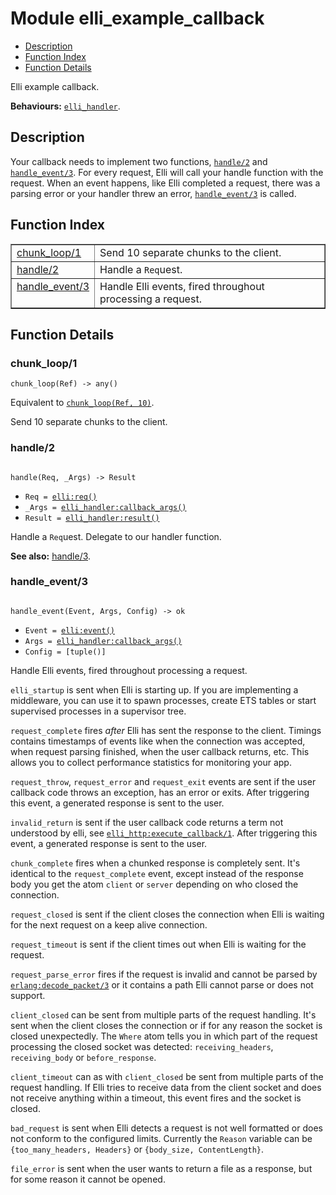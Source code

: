 

# Module elli_example_callback #
* [Description](#description)
* [Function Index](#index)
* [Function Details](#functions)

Elli example callback.

__Behaviours:__ [`elli_handler`](elli_handler.md).

<a name="description"></a>

## Description ##
Your callback needs to implement two functions, [`handle/2`](#handle-2) and
[`handle_event/3`](#handle_event-3). For every request, Elli will call your handle
function with the request. When an event happens, like Elli
completed a request, there was a parsing error or your handler
threw an error, [`handle_event/3`](#handle_event-3) is called.<a name="index"></a>

## Function Index ##


<table width="100%" border="1" cellspacing="0" cellpadding="2" summary="function index"><tr><td valign="top"><a href="#chunk_loop-1">chunk_loop/1</a></td><td>Send 10 separate chunks to the client.</td></tr><tr><td valign="top"><a href="#handle-2">handle/2</a></td><td>Handle a <code>Req</code>uest.</td></tr><tr><td valign="top"><a href="#handle_event-3">handle_event/3</a></td><td>Handle Elli events, fired throughout processing a request.</td></tr></table>


<a name="functions"></a>

## Function Details ##

<a name="chunk_loop-1"></a>

### chunk_loop/1 ###

`chunk_loop(Ref) -> any()`

Equivalent to [`chunk_loop(Ref, 10)`](#chunk_loop-2).

Send 10 separate chunks to the client.

<a name="handle-2"></a>

### handle/2 ###

<pre><code>
handle(Req, _Args) -&gt; Result
</code></pre>

<ul class="definitions"><li><code>Req = <a href="elli.md#type-req">elli:req()</a></code></li><li><code>_Args = <a href="elli_handler.md#type-callback_args">elli_handler:callback_args()</a></code></li><li><code>Result = <a href="elli_handler.md#type-result">elli_handler:result()</a></code></li></ul>

Handle a `Req`uest.
Delegate to our handler function.

__See also:__ [handle/3](#handle-3).

<a name="handle_event-3"></a>

### handle_event/3 ###

<pre><code>
handle_event(Event, Args, Config) -&gt; ok
</code></pre>

<ul class="definitions"><li><code>Event = <a href="elli.md#type-event">elli:event()</a></code></li><li><code>Args = <a href="elli_handler.md#type-callback_args">elli_handler:callback_args()</a></code></li><li><code>Config = [tuple()]</code></li></ul>

Handle Elli events, fired throughout processing a request.

`elli_startup` is sent when Elli is starting up. If you are
implementing a middleware, you can use it to spawn processes,
create ETS tables or start supervised processes in a supervisor
tree.

`request_complete` fires *after* Elli has sent the response to the
client. Timings contains timestamps of events like when the
connection was accepted, when request parsing finished, when the
user callback returns, etc. This allows you to collect performance
statistics for monitoring your app.

`request_throw`, `request_error` and `request_exit` events are sent if
the user callback code throws an exception, has an error or
exits. After triggering this event, a generated response is sent to
the user.

`invalid_return` is sent if the user callback code returns a term not
understood by elli, see [`elli_http:execute_callback/1`](elli_http.md#execute_callback-1).
After triggering this event, a generated response is sent to the user.

`chunk_complete` fires when a chunked response is completely
sent. It's identical to the `request_complete` event, except instead
of the response body you get the atom `client` or `server`
depending on who closed the connection.

`request_closed` is sent if the client closes the connection when
Elli is waiting for the next request on a keep alive connection.

`request_timeout` is sent if the client times out when
Elli is waiting for the request.

`request_parse_error` fires if the request is invalid and cannot be parsed by
[`erlang:decode_packet/3`][decode_packet/3] or it contains a path Elli cannot
parse or does not support.

[decode_packet/3]: http://erlang.org/doc/man/erlang.html#decode_packet-3

`client_closed` can be sent from multiple parts of the request
handling. It's sent when the client closes the connection or if for
any reason the socket is closed unexpectedly. The `Where` atom
tells you in which part of the request processing the closed socket
was detected: `receiving_headers`, `receiving_body` or `before_response`.

`client_timeout` can as with `client_closed` be sent from multiple
parts of the request handling. If Elli tries to receive data from
the client socket and does not receive anything within a timeout,
this event fires and the socket is closed.

`bad_request` is sent when Elli detects a request is not well
formatted or does not conform to the configured limits. Currently
the `Reason` variable can be `{too_many_headers, Headers}`
or `{body_size, ContentLength}`.

`file_error` is sent when the user wants to return a file as a
response, but for some reason it cannot be opened.

